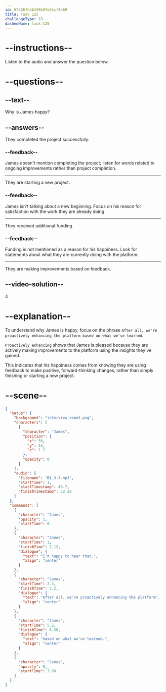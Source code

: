 ```yaml
---
id: 67326fb4b198b97e4bcf4a69
title: Task 125
challengeType: 19
dashedName: task-125
---
```


<!-- (audio) James: I’m happy to hear that. After all, we're proactively enhancing the platform based on what we've learned. -->

# --instructions--

Listen to the audio and answer the question below.

# --questions--

## --text--

Why is James happy?

## --answers--

They completed the project successfully.

### --feedback--

James doesn't mention completing the project; listen for words related to ongoing improvements rather than project completion.

---

They are starting a new project.

### --feedback--

James isn't talking about a new beginning. Focus on his reason for satisfaction with the work they are already doing.

---

They received additional funding.

### --feedback--

Funding is not mentioned as a reason for his happiness. Look for statements about what they are currently doing with the platform.

---

They are making improvements based on feedback.

## --video-solution--

4

# --explanation--

To understand why James is happy, focus on the phrase `After all, we're proactively enhancing the platform based on what we've learned`. 

`Proactively enhancing` shows that James is pleased because they are actively making improvements to the platform using the insights they've gained. 

This indicates that his happiness comes from knowing they are using feedback to make positive, forward-thinking changes, rather than simply finishing or starting a new project.

# --scene--

```json
{
  "setup": {
    "background": "interview-room3.png",
    "characters": [
      {
        "character": "James",
        "position": {
          "x": 50,
          "y": 15,
          "z": 1.2
        },
        "opacity": 0
      }
    ],
    "audio": {
      "filename": "B1_3-3.mp3",
      "startTime": 1,
      "startTimestamp": 46.7,
      "finishTimestamp": 52.28
    }
  },
  "commands": [
    {
      "character": "James",
      "opacity": 1,
      "startTime": 0
    },
    {
      "character": "James",
      "startTime": 1,
      "finishTime": 2.12,
      "dialogue": {
        "text": "I'm happy to hear that.",
        "align": "center"
      }
    },
    {
      "character": "James",
      "startTime": 2.3,
      "finishTime": 5.2,
      "dialogue": {
        "text": "After all, we're proactively enhancing the platform",
        "align": "center"
      }
    },
    {
      "character": "James",
      "startTime": 5.2,
      "finishTime": 6.58,
      "dialogue": {
        "text": "based on what we've learned.",
        "align": "center"
      }
    },
    {
      "character": "James",
      "opacity": 0,
      "startTime": 7.08
    }
  ]
}
```
